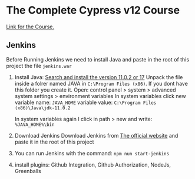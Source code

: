 # The Complete Cypress v12 Course

[Link for the Course.](https://www.udemy.com/course/cypress-io-master-class)

## Jenkins

Before Running Jenkins we need to install Java and paste in the root of this project the file `jenkins.war`

1.  Install Java:
    [Search and install the version 11.0.2 or 17](https://jdk.java.net/archive/)
    Unpack the file inside a folrer named JAVA in `C:\Program Files (x86)`. If you dont have this folder you create it.
    Open: control panel > system > advanced system settings > environment variables
    In system variables click new
    variable name: `JAVA_HOME`
    variable value: `C:\Program Files (x86)\Java\jdk-11.0.2`

    In system variables again I click in path > new and write: `%JAVA_HOME%\bin`

2.  Download Jenkins
    Download Jenkins from [The official website](https://www.jenkins.io/download/) and paste it in the root of this project

3.  You can run Jenkins with the command: `npm nun start-jenkins`

4.  install plugins: Github Integration, Github Authorization, NodeJs, Greenballs
